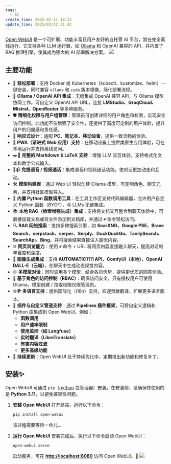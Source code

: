 ```yaml
---
tags:
  - AI
create_time: 2025-02-11 18:23
update_time: 2025/03/12 21:42
---
```


[Open WebUI](https://github.com/open-webui/open-webui) 是一个可扩展、功能丰富且用户友好的自托管 AI 平台，旨在完全离线运行。它支持各种 LLM 运行器，如 [Ollama](Ollama.md) 和 OpenAI 兼容的 API，并内置了 RAG 推理引擎，使其成为强大的 AI 部署解决方案。
![](https://img.xiaorang.fun/202502112154423.gif)

## 主要功能

- 🚀 **轻松部署**：支持 Docker 或 Kubernetes（kubectl、kustomize、helm）一键安装，同时兼容 `ollama` 和 `cuda` 版本镜像，简化部署流程。
- 🤝 **Ollama / OpenAI API 集成**：无缝集成 OpenAI 兼容 API，与 Ollama 模型协同工作。可自定义 OpenAI API URL，连接 **LMStudio、GroqCloud、Mistral、OpenRouter** 等多种服务。
- 🛡️ **精细化权限与用户组管理**：管理员可创建详细的用户角色和权限，实现安全访问控制。此功能不仅增强了安全性，还提供了高度可定制的用户体验，提升用户的归属感和责任感。
- 📱 **响应式设计**：适配 **PC、笔记本、移动设备**，提供一致流畅的体验。
- 📱 **PWA（渐进式 Web 应用）支持**：在移动设备上提供类原生应用体验，可在本地运行并支持离线访问。
- ✒️🔢 **完整的 Markdown & LaTeX 支持**：增强 LLM 交互体验，支持格式化文本和数学公式输入。
- 🎤📹 **免提语音 / 视频通话**：集成语音和视频通话功能，使对话更加动态和互动。
- 🛠️ **模型构建器**：通过 Web UI 轻松创建 Ollama 模型，可定制角色、聊天元素，并支持社区模型导入。
- 🐍 **内置 Python 函数调用工具**：在工具工作区支持代码编辑器，允许用户自定义 Python 函数（BYOF），与 LLMs 无缝集成。
- 📚 **本地 RAG（检索增强生成）集成**：支持将文档交互整合到聊天体验中，可直接加载文档或将文件添加到文档库，并通过 `#` 命令轻松访问。
- 🔍 **RAG 网络搜索**：支持多种搜索引擎，如 **SearXNG、Google PSE、Brave Search、serpstack、serper、Serply、DuckDuckGo、TavilySearch、SearchApi、Bing**，并将搜索结果直接注入聊天内容。
- 🌐 **网页浏览能力**：使用 `#` 命令 + URL 将网页内容直接融入聊天，提高对话的丰富度和深度。
- 🎨 **图像生成集成**：支持 **AUTOMATIC1111 API、ComfyUI（本地）、OpenAI DALL-E（云端）**，在聊天中生成动态视觉内容。
- ⚙️ **多模型对话**：同时调用多个模型，结合各自优势，提供更优质的回答体验。
- 🔐 **基于角色的访问控制（RBAC）**：确保访问安全，只有授权用户可使用 Ollama，模型创建 / 拉取权限仅限管理员。
- 🌐🌍 **多语言支持**：提供国际化（i18n）支持，欢迎贡献翻译，扩展更多语言版本。
- 🧩 **插件与自定义管道支持**：通过 **Pipelines 插件框架**，可将自定义逻辑和 Python 库集成到 Open WebUI。例如：
	- **函数调用**
	- **用户速率限制**
	- **使用监控（如 Langfuse）**
	- **实时翻译（LibreTranslate）**
	- **有害内容过滤**
	- **更多高级功能**
- 🌟 **持续更新**：Open WebUI 处于持续优化中，定期推出新功能和修复补丁。

## 安装✨

Open WebUI 可通过 `pip`（[python](../ToolBox/DevKit/python.md) 包管理器）安装。在安装前，请确保你使用的是 **Python 3.11**，以避免兼容性问题。

1. **安装 Open WebUI**
	打开终端，运行以下命令：

	```bash
	pip install open-webui
	```

	该过程需要等待一会儿...
2. **运行 Open WebUI**
	安装完成后，执行以下命令启动 Open WebUI：

	```bash
	open-webui serve
	```

	启动服务，可在 **[http://localhost:8080](http://localhost:8080)** 访问 Open WebUI。🚀
	![](https://img.xiaorang.fun/202502112151712.png)
